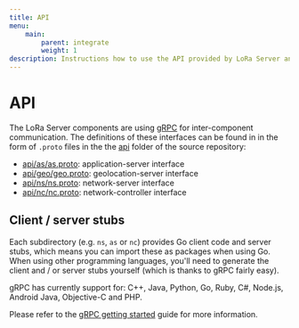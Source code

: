 ```yaml
---
title: API
menu:
    main:
        parent: integrate
        weight: 1
description: Instructions how to use the API provided by LoRa Server and integrate this with your services.
---
```


# API

The LoRa Server components are using [gRPC](http://www.grpc.io) for 
inter-component communication. The definitions of these interfaces can be
found in in the form of `.proto` files in the the [api](https://github.com/mxc-foundation/lpwan-server/tree/master/api)
folder of the source repository:

* [api/as/as.proto](https://github.com/mxc-foundation/lpwan-server/blob/master/api/as/as.proto): application-server interface
* [api/geo/geo.proto](https://github.com/mxc-foundation/lpwan-server/blob/master/api/geo/geo.proto): geolocation-server interface
* [api/ns/ns.proto](https://github.com/mxc-foundation/lpwan-server/blob/master/api/ns/ns.proto): network-server interface
* [api/nc/nc.proto](https://github.com/mxc-foundation/lpwan-server/blob/master/api/nc/nc.proto): network-controller interface

## Client / server stubs

Each subdirectory (e.g. `ns`, `as` or `nc`) provides Go client code and
server stubs, which means you can import these as packages when using Go.
When using other programming languages, you'll need to generate the client
and / or server stubs yourself (which is thanks to gRPC fairly easy). 

gRPC has currently support for: C++, Java, Python, Go, Ruby, C#, Node.js,
Android Java, Objective-C and PHP.

Please refer to the [gRPC getting started](http://www.grpc.io/docs/quickstart/)
guide for more information.

